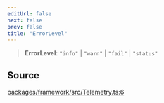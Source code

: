 ```yaml
---
editUrl: false
next: false
prev: false
title: "ErrorLevel"
---
```


> **ErrorLevel**: `"info"` \| `"warn"` \| `"fail"` \| `"status"`

## Source

[packages/framework/src/Telemetry.ts:6](https://github.com/nodenogg-in/alpha-p2p/blob/43ae393b39608a021b44acaf5959924eff4aeb19/packages/framework/src/Telemetry.ts#L6)
